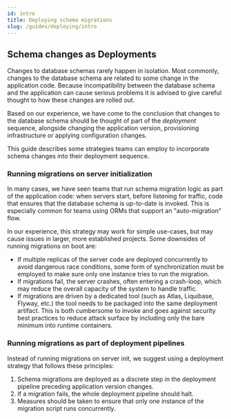 ```yaml
---
id: intro
title: Deploying schema migrations
slug: /guides/deploying/intro
---
```


## Schema changes as Deployments

Changes to database schemas rarely happen in isolation. Most commonly, changes to the database
schema are related to some change in the application code. Because incompatibility between
the database schema and the application can cause serious problems it is advised to give careful thought
to how these changes are rolled out.

Based on our  experience, we have come to the conclusion that changes
to the database schema should be thought of part of the  _deployment_ sequence, alongside
changing the application version, provisioning infrastructure or applying
configuration changes.

This guide describes some strategies teams can employ to incorporate schema
changes into their deployment sequence.

### Running migrations on server initialization

In many cases, we have seen teams that run schema migration logic as part
of the application code: when servers start, before listening for traffic,
code that ensures that the database schema is up-to-date is invoked.
This is especially common for teams using ORMs that support an "auto-migration"
flow.

In our experience, this strategy may work for simple use-cases, but may
cause issues in larger, more established projects. Some downsides of running
migrations on boot are:
* If multiple replicas of the server code are deployed concurrently
  to avoid dangerous race conditions, some form of synchronization must be
  employed to make sure only one instance tries to run the migration.
* If migrations fail, the server crashes, often entering a crash-loop,
  which may reduce the overall capacity of the system to handle traffic.
* If migrations are driven by a dedicated tool (such as Atlas, Liquibase, Flyway, etc.)
  the tool needs to be packaged into the same deployment artifact. This is both
  cumbersome to invoke and goes against security best practices to reduce attack surface
  by including only the bare minimum into runtime containers.

### Running migrations as part of deployment pipelines

Instead of running migrations on server init, we suggest using a deployment
strategy that follows these principles:

1. Schema migrations are deployed as a discrete step in the deployment pipeline
   preceding application version changes.
2. If a migration fails, the whole deployment pipeline should halt.
3. Measures should be taken to ensure that only one instance of the migration
   script runs concurrently. 